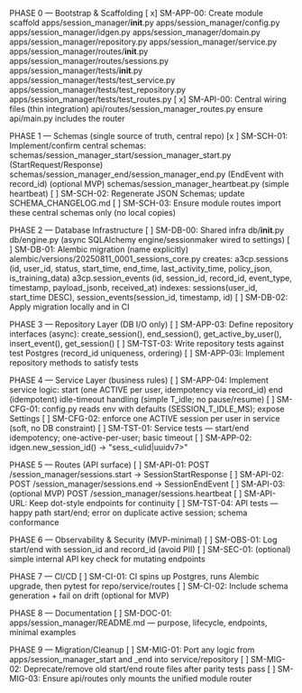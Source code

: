 PHASE 0 — Bootstrap & Scaffolding
[ x] SM-APP-00: Create module scaffold
      apps/session_manager/__init__.py
      apps/session_manager/config.py
      apps/session_manager/idgen.py
      apps/session_manager/domain.py
      apps/session_manager/repository.py
      apps/session_manager/service.py
      apps/session_manager/routes/__init__.py
      apps/session_manager/routes/sessions.py
      apps/session_manager/tests/__init__.py
      apps/session_manager/tests/test_service.py
      apps/session_manager/tests/test_repository.py
      apps/session_manager/tests/test_routes.py
[ x] SM-API-00: Central wiring files (thin integration)
      api/routes/session_manager_routes.py
      ensure api/main.py includes the router

PHASE 1 — Schemas (single source of truth, central repo)
[x ] SM-SCH-01: Implement/confirm central schemas:
      schemas/session_manager_start/session_manager_start.py (StartRequest/Response)
      schemas/session_manager_end/session_manager_end.py (EndEvent with record_id)
      (optional MVP) schemas/session_manager_heartbeat.py (simple heartbeat)
[ ] SM-SCH-02: Regenerate JSON Schemas; update SCHEMA_CHANGELOG.md
[ ] SM-SCH-03: Ensure module routes import these central schemas only (no local copies)

PHASE 2 — Database Infrastructure
[ ] SM-DB-00: Shared infra
      db/__init__.py
      db/engine.py (async SQLAlchemy engine/sessionmaker wired to settings)
[ ] SM-DB-01: Alembic migration (name explicitly)
      alembic/versions/20250811_0001_sessions_core.py
      creates:
        a3cp.sessions (id, user_id, status, start_time, end_time, last_activity_time, policy_json, is_training_data)
        a3cp.session_events (id, session_id, record_id, event_type, timestamp, payload_jsonb, received_at)
        indexes: sessions(user_id, start_time DESC), session_events(session_id, timestamp, id)
[ ] SM-DB-02: Apply migration locally and in CI

PHASE 3 — Repository Layer (DB I/O only)
[ ] SM-APP-03: Define repository interfaces (async):
      create_session(), end_session(), get_active_by_user(), insert_event(), get_session()
[ ] SM-TST-03: Write repository tests against test Postgres (record_id uniqueness, ordering)
[ ] SM-APP-03i: Implement repository methods to satisfy tests

PHASE 4 — Service Layer (business rules)
[ ] SM-APP-04: Implement service logic:
      start (one ACTIVE per user, idempotency via record_id)
      end (idempotent)
      idle-timeout handling (simple T_idle; no pause/resume)
[ ] SM-CFG-01: config.py reads env with defaults (SESSION_T_IDLE_MS); expose Settings
[ ] SM-CFG-02: enforce one ACTIVE session per user in service (soft, no DB constraint)
[ ] SM-TST-01: Service tests — start/end idempotency; one-active-per-user; basic timeout
[ ] SM-APP-02: idgen.new_session_id() → "sess_<ulid|uuidv7>"

PHASE 5 — Routes (API surface)
[ ] SM-API-01: POST /session_manager/sessions.start → SessionStartResponse
[ ] SM-API-02: POST /session_manager/sessions.end → SessionEndEvent
[ ] SM-API-03: (optional MVP) POST /session_manager/sessions.heartbeat
[ ] SM-API-URL: Keep dot-style endpoints for continuity
[ ] SM-TST-04: API tests — happy path start/end; error on duplicate active session; schema conformance

PHASE 6 — Observability & Security (MVP-minimal)
[ ] SM-OBS-01: Log start/end with session_id and record_id (avoid PII)
[ ] SM-SEC-01: (optional) simple internal API key check for mutating endpoints

PHASE 7 — CI/CD
[ ] SM-CI-01: CI spins up Postgres, runs Alembic upgrade, then pytest for repo/service/routes
[ ] SM-CI-02: Include schema generation + fail on drift (optional for MVP)

PHASE 8 — Documentation
[ ] SM-DOC-01: apps/session_manager/README.md — purpose, lifecycle, endpoints, minimal examples

PHASE 9 — Migration/Cleanup
[ ] SM-MIG-01: Port any logic from apps/session_manager_start and _end into service/repository
[ ] SM-MIG-02: Deprecate/remove old start/end route files after parity tests pass
[ ] SM-MIG-03: Ensure api/routes only mounts the unified module router
